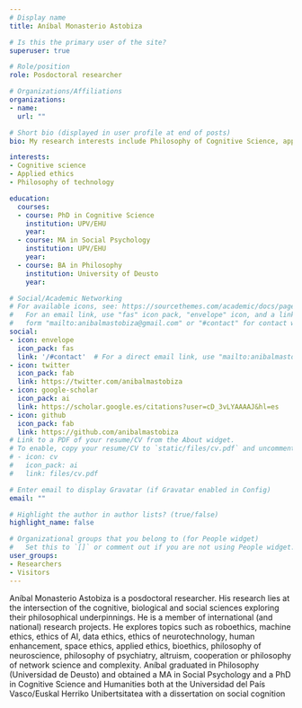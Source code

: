 ```yaml
---
# Display name
title: Aníbal Monasterio Astobiza

# Is this the primary user of the site?
superuser: true

# Role/position
role: Posdoctoral researcher

# Organizations/Affiliations
organizations:
- name: 
  url: ""

# Short bio (displayed in user profile at end of posts)
bio: My research interests include Philosophy of Cognitive Science, applied ethics and philosophy of technology.

interests:
- Cognitive science
- Applied ethics
- Philosophy of technology

education:
  courses:
  - course: PhD in Cognitive Science
    institution: UPV/EHU
    year: 
  - course: MA in Social Psychology
    institution: UPV/EHU
    year: 
  - course: BA in Philosophy
    institution: University of Deusto
    year: 

# Social/Academic Networking
# For available icons, see: https://sourcethemes.com/academic/docs/page-builder/#icons
#   For an email link, use "fas" icon pack, "envelope" icon, and a link in the
#   form "mailto:anibalmastobiza@gmail.com" or "#contact" for contact widget.
social:
- icon: envelope
  icon_pack: fas
  link: '/#contact'  # For a direct email link, use "mailto:anibalmastobiza@gmail.com".
- icon: twitter
  icon_pack: fab
  link: https://twitter.com/anibalmastobiza
- icon: google-scholar
  icon_pack: ai
  link: https://scholar.google.es/citations?user=cD_3vLYAAAAJ&hl=es
- icon: github
  icon_pack: fab
  link: https://github.com/anibalmastobiza
# Link to a PDF of your resume/CV from the About widget.
# To enable, copy your resume/CV to `static/files/cv.pdf` and uncomment the lines below.
# - icon: cv
#   icon_pack: ai
#   link: files/cv.pdf

# Enter email to display Gravatar (if Gravatar enabled in Config)
email: ""

# Highlight the author in author lists? (true/false)
highlight_name: false

# Organizational groups that you belong to (for People widget)
#   Set this to `[]` or comment out if you are not using People widget.
user_groups:
- Researchers
- Visitors
---
```


Aníbal Monasterio Astobiza is a posdoctoral researcher. His research lies at the intersection of the cognitive, biological and social sciences exploring their philosophical underpinnings. He is a member of international (and national) research projects. He explores topics such as roboethics, machine ethics, ethics of AI, data ethics, ethics of neurotechnology, human enhancement, space ethics, applied ethics, bioethics, philosophy of neuroscience, philosophy of psychiatry, altruism, cooperation or philosophy of network science and complexity. Aníbal graduated in Philosophy (Universidad de Deusto) and obtained a MA in Social Psychology and a PhD in Cognitive Science and Humanities both at the Universidad del País Vasco/Euskal Herriko Unibertsitatea with a dissertation on social cognition

